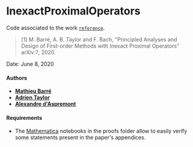 # InexactProximalOperators

Code associated to the work [`reference`](https://arxiv.org/abs/?).

> [1] M. Barré, A. B. Taylor and F. Bach, "Principled Analyses and Design of First-order Methods with Inexact Proximal Operators" arXiv:?, 2020.

Date:    June 8, 2020

#### Authors

- [**Mathieu Barré**](https://github.com/mathbarre/)
- [**Adrien Taylor**](https://www.di.ens.fr/~ataylor/)
- [**Alexandre d'Aspremont**](https://www.di.ens.fr/~aspremon/)

#### Requirements
- The [Mathematica](https://www.wolfram.com/mathematica/) notebooks in the proofs folder allow to easily verify some statements present in the paper's appendices.
